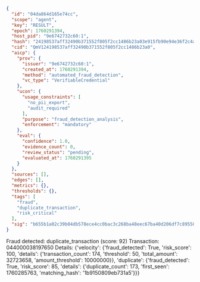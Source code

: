 ```json
{
  "id": "04da864d165e74cc",
  "scope": "agent",
  "key": "RESULT",
  "epoch": 1760291394,
  "host_pid": "9e6742732c60:1",
  "hash": "24198537aff32490b371552f805f2cc1486b23a03e915fb90e94e36f2c4a67e8",
  "cid": "QmV124198537aff32490b371552f805f2cc1486b23a0",
  "aicp": {
    "prov": {
      "issuer": "9e6742732c60:1",
      "created_at": 1760291394,
      "method": "automated_fraud_detection",
      "vc_type": "VerifiableCredential"
    },
    "ucon": {
      "usage_constraints": [
        "no_pii_export",
        "audit_required"
      ],
      "purpose": "fraud_detection_analysis",
      "enforcement": "mandatory"
    },
    "eval": {
      "confidence": 1.0,
      "evidence_count": 0,
      "review_status": "pending",
      "evaluated_at": 1760291395
    }
  },
  "sources": [],
  "edges": [],
  "metrics": {},
  "thresholds": {},
  "tags": [
    "fraud",
    "duplicate_transaction",
    "risk_critical"
  ],
  "sig": "b655b1a02c39b04db578ece4cc0bac3c268ba48eec67ba40d206df7c89550696"
}
```

Fraud detected: duplicate_transaction (score: 92)
Transaction: 044000038197650
Details: {'velocity': {'fraud_detected': True, 'risk_score': 100, 'details': {'transaction_count': 174, 'threshold': 50, 'total_amount': 32723658, 'amount_threshold': 10000000}}, 'duplicate': {'fraud_detected': True, 'risk_score': 85, 'details': {'duplicate_count': 173, 'first_seen': 1760285763, 'matching_hash': '1b9150809eb731a5'}}}